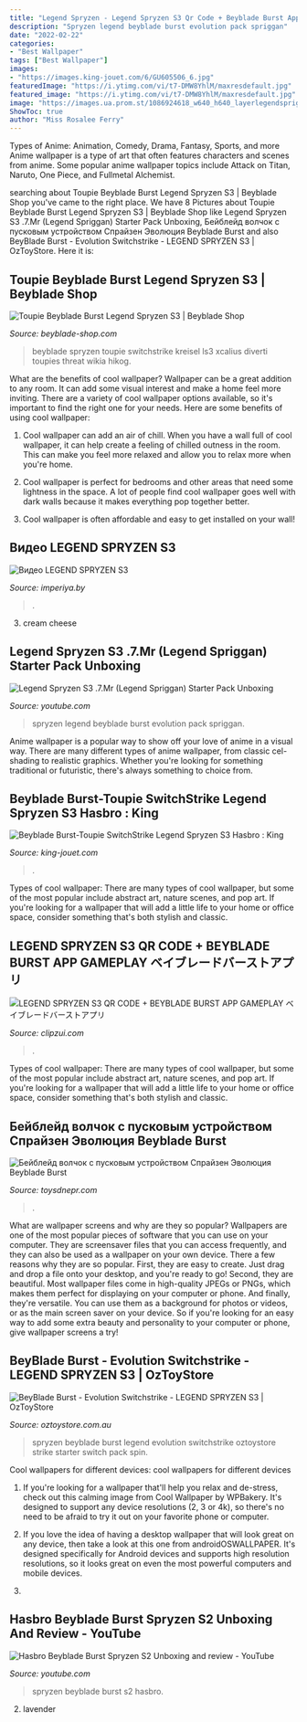 ```yaml
---
title: "Legend Spryzen - Legend Spryzen S3 Qr Code + Beyblade Burst App Gameplay ベイブレードバーストアプリ"
description: "Spryzen legend beyblade burst evolution pack spriggan"
date: "2022-02-22"
categories:
- "Best Wallpaper"
tags: ["Best Wallpaper"]
images:
- "https://images.king-jouet.com/6/GU605506_6.jpg"
featuredImage: "https://i.ytimg.com/vi/t7-DMW8YhlM/maxresdefault.jpg"
featured_image: "https://i.ytimg.com/vi/t7-DMW8YhlM/maxresdefault.jpg"
image: "https://images.ua.prom.st/1086924618_w640_h640_layerlegendspriggan.png"
ShowToc: true
author: "Miss Rosalee Ferry"
---
```



Types of Anime: Animation, Comedy, Drama, Fantasy, Sports, and more
Anime wallpaper is a type of art that often features characters and scenes from anime. Some popular anime wallpaper topics include Attack on Titan, Naruto, One Piece, and Fullmetal Alchemist.

	

		
searching about Toupie Beyblade Burst Legend Spryzen S3 | Beyblade Shop you've came to the right place. We have 8 Pictures about Toupie Beyblade Burst Legend Spryzen S3 | Beyblade Shop like Legend Spryzen S3 .7.Mr (Legend Spriggan) Starter Pack Unboxing, Бейблейд волчок с пусковым устройством Спрайзен Эволюция Beyblade Burst and also BeyBlade Burst - Evolution Switchstrike - LEGEND SPRYZEN S3 | OzToyStore. Here it is:
		
    
## Toupie Beyblade Burst Legend Spryzen S3 | Beyblade Shop

<img loading=lazy src="https://cdn.shopify.com/s/files/1/0257/5410/7976/products/Legend-Spryzen-S3-Beyblade-Shop_1024x1024.jpg?v=1609677096" onerror="this.onerror=null;this.src='https://tse1.mm.bing.net/th?id=OIP.eEkkRNtdzVLCuL-6Kr97EQHaHa&amp;pid=15.1';" alt="Toupie Beyblade Burst Legend Spryzen S3 | Beyblade Shop">

_Source: beyblade-shop.com_

>beyblade spryzen toupie switchstrike kreisel ls3 xcalius diverti toupies threat wikia hikog. 

	

What are the benefits of cool wallpaper?
Wallpaper can be a great addition to any room. It can add some visual interest and make a home feel more inviting. There are a variety of cool wallpaper options available, so it's important to find the right one for your needs. Here are some benefits of using cool wallpaper: 
1. Cool wallpaper can add an air of chill. When you have a wall full of cool wallpaper, it can help create a feeling of chilled outness in the room. This can make you feel more relaxed and allow you to relax more when you're home. 

2. Cool wallpaper is perfect for bedrooms and other areas that need some lightness in the space. A lot of people find cool wallpaper goes well with dark walls because it makes everything pop together better. 

3. Cool wallpaper is often affordable and easy to get installed on your wall!

    
## Видео LEGEND SPRYZEN S3

<img loading=lazy src="https://i.ytimg.com/vi/104z817YkVw/hqdefault.jpg" onerror="this.onerror=null;this.src='https://tse2.mm.bing.net/th?id=OIP.uYcyEgFt-0tjeCifwVLoVAHaFj&amp;pid=15.1';" alt="Видео LEGEND SPRYZEN S3">

_Source: imperiya.by_

>. 

	

3. cream cheese 

    
## Legend Spryzen S3 .7.Mr (Legend Spriggan) Starter Pack Unboxing

<img loading=lazy src="https://i.ytimg.com/vi/ujkGwptlyLM/maxresdefault.jpg" onerror="this.onerror=null;this.src='https://tse3.mm.bing.net/th?id=OIP.aj0dls06W3EWEwiBi9kdQQHaEK&amp;pid=15.1';" alt="Legend Spryzen S3 .7.Mr (Legend Spriggan) Starter Pack Unboxing">

_Source: youtube.com_

>spryzen legend beyblade burst evolution pack spriggan. 

	

Anime wallpaper is a popular way to show off your love of anime in a visual way. There are many different types of anime wallpaper, from classic cel-shading to realistic graphics. Whether you're looking for something traditional or futuristic, there's always something to choice from.

    
## Beyblade Burst-Toupie SwitchStrike Legend Spryzen S3 Hasbro : King

<img loading=lazy src="https://images.king-jouet.com/6/GU605506_6.jpg" onerror="this.onerror=null;this.src='https://tse1.mm.bing.net/th?id=OIP.IuI0xYEI3O8wo5ijNr1zGQHaHa&amp;pid=15.1';" alt="Beyblade Burst-Toupie SwitchStrike Legend Spryzen S3 Hasbro : King">

_Source: king-jouet.com_

>. 

	

Types of cool wallpaper:
There are many types of cool wallpaper, but some of the most popular include abstract art, nature scenes, and pop art. If you're looking for a wallpaper that will add a little life to your home or office space, consider something that's both stylish and classic.

    
## LEGEND SPRYZEN S3 QR CODE + BEYBLADE BURST APP GAMEPLAY ベイブレードバーストアプリ

<img loading=lazy src="https://i.ytimg.com/vi/Jgc8R6IHGvU/maxresdefault.jpg" onerror="this.onerror=null;this.src='https://tse1.mm.bing.net/th?id=OIP.OuXWMdBhyD8GnYRR-OaQBwHaEK&amp;pid=15.1';" alt="LEGEND SPRYZEN S3 QR CODE + BEYBLADE BURST APP GAMEPLAY ベイブレードバーストアプリ">

_Source: clipzui.com_

>. 

	

Types of cool wallpaper:
There are many types of cool wallpaper, but some of the most popular include abstract art, nature scenes, and pop art. If you're looking for a wallpaper that will add a little life to your home or office space, consider something that's both stylish and classic.

    
## Бейблейд волчок с пусковым устройством Спрайзен Эволюция Beyblade Burst

<img loading=lazy src="https://images.ua.prom.st/1086924618_w640_h640_layerlegendspriggan.png" onerror="this.onerror=null;this.src='https://tse3.mm.bing.net/th?id=OIP.S-0PYCwPIJPYC_tF2OjuLAAAAA&amp;pid=15.1';" alt="Бейблейд волчок с пусковым устройством Спрайзен Эволюция Beyblade Burst">

_Source: toysdnepr.com_

>. 

	

What are wallpaper screens and why are they so popular?
Wallpapers are one of the most popular pieces of software that you can use on your computer. They are screensaver files that you can access frequently, and they can also be used as a wallpaper on your own device. There a few reasons why they are so popular. First, they are easy to create. Just drag and drop a file onto your desktop, and you're ready to go! Second, they are beautiful. Most wallpaper files come in high-quality JPEGs or PNGs, which makes them perfect for displaying on your computer or phone. And finally, they're versatile. You can use them as a background for photos or videos, or as the main screen saver on your device. So if you're looking for an easy way to add some extra beauty and personality to your computer or phone, give wallpaper screens a try!

    
## BeyBlade Burst - Evolution Switchstrike - LEGEND SPRYZEN S3 | OzToyStore

<img loading=lazy src="https://cdn.shopify.com/s/files/1/0012/7120/1853/products/spryzen_s3_3_1024x1024.jpg?v=1533609063" onerror="this.onerror=null;this.src='https://tse1.mm.bing.net/th?id=OIP.BMyI87r9BspQj04IcioB5AAAAA&amp;pid=15.1';" alt="BeyBlade Burst - Evolution Switchstrike - LEGEND SPRYZEN S3 | OzToyStore">

_Source: oztoystore.com.au_

>spryzen beyblade burst legend evolution switchstrike oztoystore strike starter switch pack spin. 

	

Cool wallpapers for different devices:
cool wallpapers for different devices 

1. If you're looking for a wallpaper that'll help you relax and de-stress, check out this calming image from Cool Wallpaper by WPBakery. It's designed to support any device resolutions (2, 3 or 4k), so there's no need to be afraid to try it out on your favorite phone or computer.

2. If you love the idea of having a desktop wallpaper that will look great on any device, then take a look at this one from androidOSWALLPAPER. It's designed specifically for Android devices and supports high resolution resolutions, so it looks great on even the most powerful computers and mobile devices.

3.

    
## Hasbro Beyblade Burst Spryzen S2 Unboxing And Review - YouTube

<img loading=lazy src="https://i.ytimg.com/vi/t7-DMW8YhlM/maxresdefault.jpg" onerror="this.onerror=null;this.src='https://tse4.mm.bing.net/th?id=OIP.vDBB7GgXR8Rh-dH7ex4-WgHaEK&amp;pid=15.1';" alt="Hasbro Beyblade Burst Spryzen S2 Unboxing and review - YouTube">

_Source: youtube.com_

>spryzen beyblade burst s2 hasbro. 

	

2. lavender 

